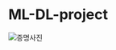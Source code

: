 # ML-DL-project

![증명사진](https://user-images.githubusercontent.com/65907536/106092499-be7d1800-6171-11eb-8d8f-86da92e3eedf.jpg)
